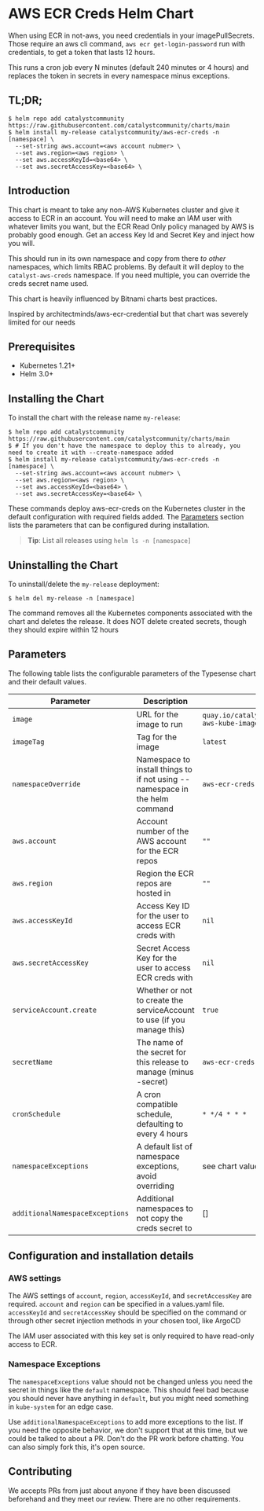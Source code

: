 # AWS ECR Creds Helm Chart

When using ECR in not-aws, you need credentials in your imagePullSecrets. Those require an aws cli command, `aws ecr get-login-password` run with credentials, to get a token that lasts 12 hours.

This runs a cron job every N minutes (default 240 minutes or 4 hours) and replaces the token in secrets in every namespace minus exceptions.

## TL;DR;

```console
$ helm repo add catalystcommunity https://raw.githubusercontent.com/catalystcommunity/charts/main
$ helm install my-release catalystcommunity/aws-ecr-creds -n [namespace] \
  --set-string aws.account=<aws account nubmer> \
  --set aws.region=<aws region> \
  --set aws.accessKeyId=<base64> \
  --set aws.secretAccessKey=<base64> \
```

## Introduction

This chart is meant to take any non-AWS Kubernetes cluster and give it access to ECR in an account. You will need to make an IAM user with whatever limits you want, but the ECR Read Only policy managed by AWS is probably good enough. Get an access Key Id and Secret Key and inject how you will.

This should run in its own namespace and copy from there _to other_ namespaces, which limits RBAC problems. By default it will deploy to the `catalyst-aws-creds` namespace. If you need multiple, you can override the creds secret name used.

This chart is heavily influenced by Bitnami charts best practices.

Inspired by architectminds/aws-ecr-credential but that chart was severely limited for our needs

## Prerequisites

- Kubernetes 1.21+
- Helm 3.0+

## Installing the Chart

To install the chart with the release name `my-release`:

```console
$ helm repo add catalystcommunity https://raw.githubusercontent.com/catalystcommunity/charts/main
$ # If you don't have the namespace to deploy this to already, you need to create it with --create-namespace added
$ helm install my-release catalystcommunity/aws-ecr-creds -n [namespace] \
  --set-string aws.account=<aws account nubmer> \
  --set aws.region=<aws region> \
  --set aws.accessKeyId=<base64> \
  --set aws.secretAccessKey=<base64> \
```

These commands deploy aws-ecr-creds on the Kubernetes cluster in the default configuration with required fields added. The [Parameters](#parameters) section lists the parameters that can be configured during installation.

> **Tip**: List all releases using `helm ls -n [namespace]`

## Uninstalling the Chart

To uninstall/delete the `my-release` deployment:

```console
$ helm del my-release -n [namespace]
```

The command removes all the Kubernetes components associated with the chart and deletes the release. It does NOT delete created secrets, though they should expire within 12 hours

## Parameters

The following table lists the configurable parameters of the Typesense chart and their default values.

| Parameter                               | Description                                                                 | Default                                                 |
|-----------------------------------------|-----------------------------------------------------------------------------|---------------------------------------------------------|
| `image`                                 | URL for the image to run                                                    | `quay.io/catalystcommunity/catalyst-aws-kube-image`         |
| `imageTag`                              | Tag for the image                                                           | `latest`                                                |
| `namespaceOverride`                     | Namespace to install things to if not using --namespace in the helm command | `aws-ecr-creds`                                         |
| `aws.account`                           | Account number of the AWS account for the ECR repos                         | `""`                                                    |
| `aws.region`                            | Region the ECR repos are hosted in                                          | `""`                                                    |
| `aws.accessKeyId`                       | Access Key ID for the user to access ECR creds with                         | `nil`                                                   |
| `aws.secretAccessKey`                   | Secret Access Key for the user to access ECR creds with                     | `nil`                                                   |
| `serviceAccount.create`                 | Whether or not to create the serviceAccount to use (if you manage this)     | `true`                                                  |
| `secretName`                            | The name of the secret for this release to manage (minus -secret)           | `aws-ecr-creds`                                         |
| `cronSchedule`                          | A cron compatible schedule, defaulting to every 4 hours                     | `* */4 * * *`                                           |
| `namespaceExceptions`                   | A default list of namespace exceptions, avoid overriding                    | see chart values.yaml                                   |
| `additionalNamespaceExceptions`         | Additional namespaces to not copy the creds secret to                       | []                                                      |


## Configuration and installation details

### AWS settings

The AWS settings of `account`, `region`, `accessKeyId`, and `secretAccessKey` are required. `account` and `region` can be specified in a values.yaml file. `accessKeyId` and `secretAccessKey` should be specified on the command or through other secret injection methods in your chosen tool, like ArgoCD

The IAM user associated with this key set is only required to have read-only access to ECR.

### Namespace Exceptions 

The `namespaceExceptions` value should not be changed unless you need the secret in things like the `default` namespace. This should feel bad because you should never have anything in `default`, but you might need something in `kube-system` for an edge case.

Use `additionalNamespaceExceptions` to add more exceptions to the list. If you need the opposite behavior, we don't support that at this time, but we could be talked to about a PR. Don't do the PR work before chatting. You can also simply fork this, it's open source.

## Contributing

We accepts PRs from just about anyone if they have been discussed beforehand and they meet our review. There are no other requirements.

